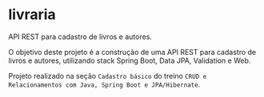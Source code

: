 # livraria
API REST para cadastro de livros e autores.

O objetivo deste projeto é a construção de uma API REST para cadastro de livros e autores, utilizando stack Spring Boot, Data JPA, Validation e Web.

Projeto realizado na seção `Cadastro básico` do treino `CRUD e Relacionamentos com Java, Spring Boot e JPA/Hibernate`.
